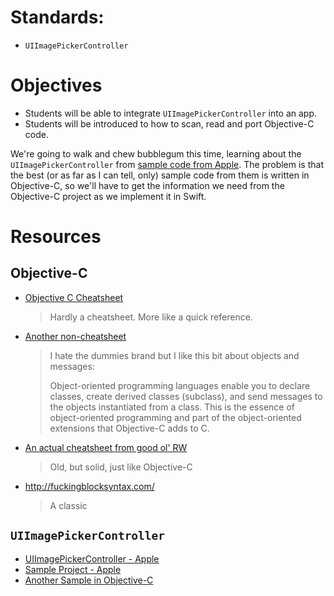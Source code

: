 # Standards:
* ```UIImagePickerController```

# Objectives
* Students will be able to integrate ```UIImagePickerController``` into an app.
* Students will be introduced to how to scan, read and port Objective-C code.

We're going to walk and chew bubblegum this time, learning about the ```UIImagePickerController``` from 
[sample code from Apple](https://developer.apple.com/library/content/samplecode/PhotoPicker/Introduction/Intro.html).
The problem is that the best (or as far as I can tell, only) sample code from them is written in Objective-C,
so we'll have to get the information we need from the Objective-C project as we implement it in Swift.

# Resources

## Objective-C
* [Objective C Cheatsheet](https://github.com/iwasrobbed/Objective-C-CheatSheet)
	> Hardly a cheatsheet. More like a quick reference.

* [Another non-cheatsheet](http://www.dummies.com/software/objective-c-for-dummies-cheat-sheet/)
	> I hate the dummies brand but I like this bit about objects and messages:
	>
	> Object-oriented programming languages enable you to declare classes, create derived classes 
	> (subclass), and send messages to the objects instantiated from a class. This is the essence 
	> of object-oriented programming and part of the object-oriented extensions that Objective-C adds to C. 

* [An actual cheatsheet from good ol' RW](https://www.raywenderlich.com/downloads/RW-Objective-C-Cheatsheet-v-1-5.pdf)
	> Old, but solid, just like Objective-C

* http://fuckingblocksyntax.com/
	> A classic

## ```UIImagePickerController```
* [UIImagePickerController - Apple](https://developer.apple.com/reference/uikit/uiimagepickercontroller)
* [Sample Project - Apple](https://developer.apple.com/library/content/samplecode/PhotoPicker/Introduction/Intro.html)
* [Another Sample in Objective-C](http://www.appcoda.com/ios-programming-camera-iphone-app/)
